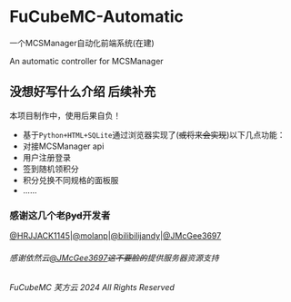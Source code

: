 # FuCubeMC-Automatic

一个MCSManager自动化前端系统(在建)

An automatic controller for MCSManager

## 没想好写什么介绍 后续补充

本项目制作中，使用后果自负！

- 基于``Python+HTML+SQLite``通过浏览器实现了(~~或将来会实现~~)以下几点功能：
-  对接MCSManager api
-  用户注册登录
-  签到随机领积分
-  积分兑换不同规格的面板服
-  ......
### 感谢这几个老~~βyd~~开发者

[@HRJJACK1145](https://github.com/HRJJACK1145)|[@molanp](https://github.com/molanp)|[@bilibilijandy](https://github.com/bilibilijandy)|[@JMcGee3697](https://github.com/barinfo)

###### 感谢依然云[@JMcGee3697](https://github.com/barinfo)~~这不要脸的~~提供服务器资源支持

*FuCubeMC 芙方云 2024 All Rights Reserved*
